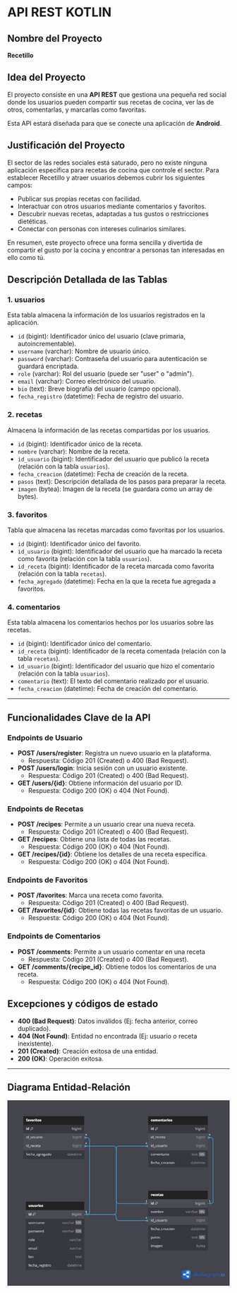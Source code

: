 # API REST KOTLIN

## Nombre del Proyecto
**Recetillo**

## Idea del Proyecto

El proyecto consiste en una **API REST** que gestiona una pequeña red social donde los usuarios pueden compartir sus recetas de cocina, ver las de otros, comentarlas, y marcarlas como favoritas.

Esta API estará diseñada para que se conecte una aplicación de **Android**.

## Justificación del Proyecto

El sector de las redes sociales está saturado, pero no existe ninguna aplicación específica para recetas de cocina que controle el sector. Para establecer Recetillo y atraer usuarios debemos cubrir los siguientes campos:

- Publicar sus propias recetas con facilidad.
- Interactuar con otros usuarios mediante comentarios y favoritos.
- Descubrir nuevas recetas, adaptadas a tus gustos o restricciones dietéticas.
- Conectar con personas con intereses culinarios similares.

En resumen, este proyecto ofrece una forma sencilla y divertida de compartir el gusto por la cocina y encontrar a personas tan interesadas en ello como tú.

## Descripción Detallada de las Tablas

### 1. **usuarios**
Esta tabla almacena la información de los usuarios registrados en la aplicación.

- `id` (bigint): Identificador único del usuario (clave primaria, autoincrementable).
- `username` (varchar): Nombre de usuario único.
- `password` (varchar): Contraseña del usuario para autenticación se guardará encriptada.
- `role` (varchar): Rol del usuario (puede ser "user" o "admin").
- `email` (varchar): Correo electrónico del usuario.
- `bio` (text): Breve biografía del usuario (campo opcional).
- `fecha_registro` (datetime): Fecha de registro del usuario.

### 2. **recetas**
Almacena la información de las recetas compartidas por los usuarios.

- `id` (bigint): Identificador único de la receta.
- `nombre` (varchar): Nombre de la receta.
- `id_usuario` (bigint): Identificador del usuario que publicó la receta (relación con la tabla `usuarios`).
- `fecha_creacion` (datetime): Fecha de creación de la receta.
- `pasos` (text): Descripción detallada de los pasos para preparar la receta.
- `imagen` (bytea): Imagen de la receta (se guardara como un array de bytes).

### 3. **favoritos**
Tabla que almacena las recetas marcadas como favoritas por los usuarios.

- `id` (bigint): Identificador único del favorito.
- `id_usuario` (bigint): Identificador del usuario que ha marcado la receta como favorita (relación con la tabla `usuarios`).
- `id_receta` (bigint): Identificador de la receta marcada como favorita (relación con la tabla `recetas`).
- `fecha_agregado` (datetime): Fecha en la que la receta fue agregada a favoritos.

### 4. **comentarios**
Esta tabla almacena los comentarios hechos por los usuarios sobre las recetas.

- `id` (bigint): Identificador único del comentario.
- `id_receta` (bigint): Identificador de la receta comentada (relación con la tabla `recetas`).
- `id_usuario` (bigint): Identificador del usuario que hizo el comentario (relación con la tabla `usuarios`).
- `comentario` (text): El texto del comentario realizado por el usuario.
- `fecha_creacion` (datetime): Fecha de creación del comentario.

---

## Funcionalidades Clave de la API

### Endpoints de Usuario
- **POST /users/register**: Registra un nuevo usuario en la plataforma.
    - Respuesta: Código 201 (Created) o 400 (Bad Request).
- **POST /users/login**: Inicia sesión con un usuario existente.
    - Respuesta: Código 201 (Created) o 400 (Bad Request).
- **GET /users/{id}**: Obtiene información del usuario por ID.
    - Respuesta: Código 200 (OK) o 404 (Not Found).

### Endpoints de Recetas
- **POST /recipes**: Permite a un usuario crear una nueva receta.
    - Respuesta: Código 201 (Created) o 400 (Bad Request).
- **GET /recipes**: Obtiene una lista de todas las recetas.
    - Respuesta: Código 200 (OK) o 404 (Not Found).
- **GET /recipes/{id}**: Obtiene los detalles de una receta específica.
    - Respuesta: Código 200 (OK) o 404 (Not Found).

### Endpoints de Favoritos
- **POST /favorites**: Marca una receta como favorita.
    - Respuesta: Código 201 (Created) o 400 (Bad Request).
- **GET /favorites/{id}**: Obtiene todas las recetas favoritas de un usuario.
    - Respuesta: Código 200 (OK) o 404 (Not Found).

### Endpoints de Comentarios
- **POST /comments**: Permite a un usuario comentar en una receta
    - Respuesta: Código 201 (Created) o 400 (Bad Request).
- **GET /comments/{recipe_id}**: Obtiene todos los comentarios de una receta.
    - Respuesta: Código 200 (OK) o 404 (Not Found).

## Excepciones y códigos de estado
- **400 (Bad Request)**:  Datos inválidos (Ej: fecha anterior, correo duplicado).
- **404 (Not Found)**: Entidad no encontrada (Ej: usuario o receta inexistente).
- **201 (Created)**: Creación exitosa de una entidad.
- **200 (OK)**: Operación exitosa.

---

## Diagrama Entidad-Relación

![My image](DiagramaER.png)